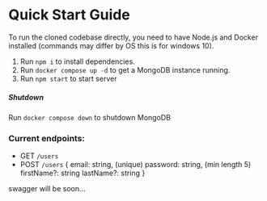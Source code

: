# Quick Start Guide

To run the cloned codebase directly, you need to have Node.js and Docker installed (commands may differ by OS this is for windows 10).

1. Run `npm i` to install dependencies.
2. Run `docker compose up -d` to get a MongoDB instance running.
3. Run `npm start` to start server

##### Shutdown

Run `docker compose down` to shutdown MongoDB

### Current endpoints:

- GET `/users`
- POST `/users`
  {
  email: string, (unique)
  password: string, (min length 5)
  firstName?: string
  lastName?: string
  }

swagger will be soon...
